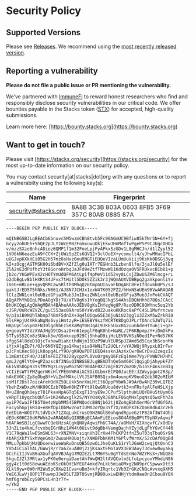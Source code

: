 # Security Policy


## Supported Versions
Please see [Releases](https://github.com/stacks-network/stacks-blockchain/releases). We recommend using the [most recently released version](https://github.com/stacks-network/stacks-blockchain/releases/latest).


## Reporting a vulnerability
**Please do not file a public issue or PR mentioning the vulnerability.**

We’ve partnered with [ImmuneFi](https://immunefi.com/) to reward honest researchers who find and responsibly disclose security vulnerabilities in our critical code. We offer bounties payable in the Stacks token ([STX](https://www.coingecko.com/en/coins/stacks)) for accepted, high-quality submissions.

Learn more here: [https://bounty.stacks.org](https://bounty.stacks.org)

## Want to get in touch?

Please visit [https://stacks.org/security](https://stacks.org/security) for the most up-to-date information on our security policy.

You may contact security[at]stacks[dot]org with any questions or to report a vulnerabilty using the following key(s):


| Name | Fingerprint          |
| ------- | ------------------ |
| security@stacks.org   | 8A8B 3C3B 803A 0603 8FB5 3F69 357C 80AB 0885 87A |


```
----BEGIN PGP PUBLIC KEY BLOCK-----

mQINBGSBJLgBEACb6bnuvchM5wzmCBh8tvb5Fc90AGmUC9Bfiw85kTNr5N+6Y+fj
Gcyy2ohUEh+5hQE2pJLYzWcEM8ZFomxuwuDkjEkwJHnMofTwPgeP5P9CJUgcOHDa
v/mzzSXze8nhcADiez6QMP1f1m32FoeLpjFyAPkxSzGDv1L8gMHCJn/d1lZyyl52
1VO6kN6eazEuA9fCCK+ZjUWz5pZCs6QVQ2+3clOoEX+ycomult4/yJhwMHucIPbL
uUGJvpKXkHEi05G2H57mz8sHvz0euRNGTiEUQeVIzaLUmUuViij9KsKk0DSGj3yq
kI+zOcgjAGTMSK00i6bdBV+XZfZlg0uIATr7EGHnb3Lzbvn8lfo/3jaJlQu5elEf
ZlA2nE2dPUfhzY3t8GoroHrbqJaJFd9eZtfTMzwW11KdOzqa0V5FRUkxcBIb81+p
jb2o/YKGWPExX2cHOTYmUdQFM6AtLpif4pMeV11d52vy8LCsjZDwUSZM6lmcg+rL
o2dbBgLvBblHXRtS4UFvx7tHitl5DOk5ZZik3r3jWQmAUXVDBBpq2gaVkponliYv
iVeG+mRLoe+qpvQRMCaw5Rlth0MhqQ26tmpGUIavaFbDqARC8FeIfdov6bUP5/sJ
gaktJrED5T5hNks/N661/AJ8N7JCHJx1exW4TK052PZ2/hHxNSuUEm96VwARAQAB
tClzZWN1cml0eUBzdGFja3Mub3JnIDxzZWN1cml0eUBzdGFja3Mub3JnPokCVAQT
AQgAPhYhBIqLPDuAOgYDj7U/aTV8gKsIhYegBQJkgSS4AhsDBQkHhh87BQsJCAcC
BhUKCQgLAgQWAgMBAh4BAheAAAoJEDV8gKsIhYegWg8P/RsoODRC8QWYnc5oq2Yb
cJSR/0uRcWZVZC/guC553ax89Aro50YsWvd8Z2uakuKKRoc8aPfC4SL1Mufrncwo
9/pIoiB9NQhTAbnp7hBnF5dnIX+Jq4lQIqwG5E36juNiU23qglx3ZZxM5wZrkRi0
5lsFHpjU4XRkaNgNs6vyiHmtzyR+iESEBY9szfWCRTK8DgOJPLrfDAnc5JWTq7iL
H8pUpClo5p0XFN39lgdhbEISRXaMqY0HJqAI9JKE5UxxRG2uuGbdeHTYu6ji+gz+
g+gooyVYIVzXVAJHgD9tDsazD+n61epglF0qK0hb+NaRL/2F6KBpmpzY+iDmDkPu
5TTybS52Cm8zSUAsk5w/GSnknep929Cj5hhaD9ijHcLEV0VKSiN0edIPe+Nd57KK
sfggS4l8deD1OjcTxhawRiaKcthdWjm15DzP9WuYEURSpJZAmdSd5Cqx3bSconhW
iYjxAlgZb7t/OJr6N6YQZjga14kwjxia94WNiTz2UQLr/vYAJWQj9RypxL0IrFwr
pJcFnLKec68jLk8opg4LrY9O/gKHQuPDT1EEQ4ssknJAzKxCwrOwCrDvuIzeqzIx
L1mBAtCzF4Q/J1BlmFEIZ7022BycpzPL0VuOrgmyQ6FzEqiKme7Vy/PVWN7H7HhC
qmL2/g9lYt0+gPZazsc8f3NGuQINBGSBJLgBEADTnQe5mX60ClQqigDjAhypkFZY
6k1V850Gp93YsfMYMgzLcyywMo25RT904AF0X72mjF82YZmzOE/b1oSF4ns3nBIg
vCIiEsWTtFMZgerWKcHlYPE0VWR4iGC5DiOLbmrECPQ0JucEErJZWvypgot2R3p/
hAkEV0CjZp8qObgBf+ViZmfMAkclVtJ5AFB0SQjx6m4ounpKV9euO2db302oMIbM
ssM1F2Dsl7oicAreHOdVZ5OLUkk5nrXmLHtIt6QppPVbWkJA9ArBwAHZ39vLQTBZ
YbehZxWDxzW/HK00CEzb70BwK0HZYFYt9lQwGRUou8dvtk3+nFRsfpAlFoHSLXjp
N+uZBnqQhUeyzT81PkavHpAGTq5ExgT13nyE9vJCPuf5lpthuWiUQYBHu5tUym6G
vHRpT1OyqcbUQUlS+iK24dwxglk2S/NYYOsKyRJ8AhLFQGqMHxlpqNsQ5wxFthZo
ayiP7CwaJFfB5TUe4zWpbMM545BPNQodcB8Njb62tj0ZoAgEbhXerMGrVfUGf6AL
FxcyGhGpjkRI4+e8HfDpiObMw2notIUMXJoYQv3Yf7X/n8QPX2EZDaB8dG43r2Hh
EeEDi6+WOI77LtdVDck71ZXqLukCrusO9HZ6GlB0ohqndRgueGztP82Af3W74Ohj
dEOcK0HC26dKPWhk2wARAQABiQI8BBgBCAAmFiEEios8O4A6BgOPtT9pNXyAqwiF
h6AFAmSBJLgCGwwFCQeGHzsACgkQNXyAqwiFh6CT4A//aOMVH/XIXngvfC/xOdDy
3JnZLtu4kmLfcvxbqEGrNhz1AW4t0Uivt9dgBb4VemgQajhYZyjdLgFhYGvCf446
V1C79qWa1lwESmSWL63+rXNZMNV+siqnVhICrXw4FhCKP2tfnZ5uT03qTbu0S+9N
4bARjXkfYSxhVqeGmO/ZwuuHXQUojt/XNWBFbbKKM1Y6PlvfWrmX/S2cDAf0QgBd
MMLu7phbUjMzQDsenwiueWaRvDnsQB5GzwOiJheQuKLS1rYlJGnW2cwqjQtQnnC3
YVb4iCialhAL/GWwjR/r7a6ZxuAB0j2zjKsaxtEMoTaVX3EW3Aoy73dvew0wyakq
OCchiIIJVvB6uXGufqAVVBJAgG7MQIEZLt7M6YSu0gYTdsEnNo7WZYMsX+/NGQ8G
5hguIJZl3MRtax1yPK0e0ergaDaetAhfWwQH2ltAVQColm3LfuLpcyoxYMhdiN86
ggy4c1t0dS8owuAEdoKScOkOdENYEGF4mkd7nLkU5miaOMxg2NO9prCSpwwxDtt3
XLkl0yw+0W0rM2Wu5pC0Xw21Cva+uBm3+kfyIRqrtc1Vb3ZrGKzCNQcAvvxq9XM5
VeE6JLwVj8OP1TFuwmpJJeD5LTZDT0SvmjRB8OuxLwEHHjYtdm0ae0n2Cbou9Y0X
hmf6grobEcyS0PCsLHn3r7Y=
=/YN2
-----END PGP PUBLIC KEY BLOCK-----
```


